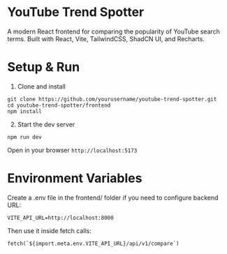 # YouTube Trend Spotter

A modern React frontend for comparing the popularity of YouTube search terms.
Built with React, Vite, TailwindCSS, ShadCN UI, and Recharts.

# Setup & Run

1. Clone and install

```
git clone https://github.com/yourusername/youtube-trend-spotter.git
cd youtube-trend-spotter/frontend
npm install
```

2. Start the dev server

```
npm run dev
```

Open in your browser `http://localhost:5173`


# Environment Variables
Create a .env file in the frontend/ folder if you need to configure backend URL:
``` 
VITE_API_URL=http://localhost:8000 
```
Then use it inside fetch calls:
```
fetch(`${import.meta.env.VITE_API_URL}/api/v1/compare`)
```